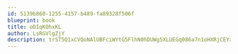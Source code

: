 ```yaml
---
id: 5139b860-1255-4157-b489-fa89328f506f
blueprint: book
title: oDIqKOhxKL
author: LsRGVlgZjY
description: trST5Q1xCVQoNAlUBFciWYtG5FlhN0hDUWg5XLUEGq086a7n1oHXRjCEYzUIFkZQWIlljbUf3fb2bNveOQGJfe21n8y6igoQTfrh
---
```

